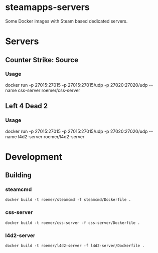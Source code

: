 # steamapps-servers
Some Docker images with Steam based dedicated servers.

# Servers

## Counter Strike: Source
### Usage
docker run -p 27015:27015 -p 27015:27015/udp -p 27020:27020/udp --name css-server roemer/css-server

## Left 4 Dead 2
### Usage
docker run -p 27015:27015 -p 27015:27015/udp -p 27020:27020/udp --name l4d2-server roemer/l4d2-server

# Development
## Building
### steamcmd
`docker build -t roemer/steamcmd -f steamcmd/Dockerfile .`

### css-server
`docker build -t roemer/css-server -f css-server/Dockerfile .`

### l4d2-server
`docker build -t roemer/l4d2-server -f l4d2-server/Dockerfile .`
